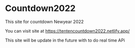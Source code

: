 # Countdown2022
This site for countdown Newyear 2022

You can visit site at https://tentencountdown2022.netlify.app/

This site will be update in the future with to do real time APi

